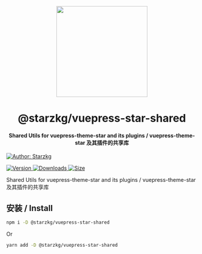 <!-- markdownlint-disable -->
<p align="center">
  <img width="240" src="https://vuepress-star.shentuzhigang.cn/images/hero.png" style="text-align: center;"/>
</p>
<h1 align="center">@starzkg/vuepress-star-shared</h1>
<h4 align="center">Shared Utils for vuepress-theme-star and its plugins / vuepress-theme-star 及其插件的共享库</h4>

[![Author: Starzkg](https://img.shields.io/badge/Author-Starzkg-blue.svg?style=for-the-badge)](https://shentuzhigang.cn)

<!-- markdownlint-restore -->

[![Version](https://img.shields.io/npm/v/@starzkg/vuepress-star-shared.svg?style=flat-square&logo=npm) ![Downloads](https://img.shields.io/npm/dm/@starzkg/vuepress-star-shared.svg?style=flat-square&logo=npm) ![Size](https://img.shields.io/bundlephobia/min/@starzkg/vuepress-star-shared?style=flat-square&logo=npm)](https://www.npmjs.com/package/@starzkg/vuepress-star-shared)

Shared Utils for vuepress-theme-star and its plugins / vuepress-theme-star 及其插件的共享库

## 安装 / Install

```bash
npm i -D @starzkg/vuepress-star-shared
```

Or

```bash
yarn add -D @starzkg/vuepress-star-shared
```
